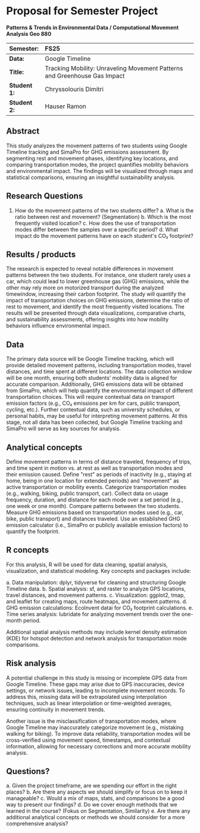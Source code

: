 # Proposal for Semester Project


<!-- 
Please render a pdf version of this Markdown document with the command below (in your bash terminal) and push this file to Github. Please do not Rename this file (Readme.md has a special meaning on GitHub).

quarto render Readme.md --to pdf
-->

**Patterns & Trends in Environmental Data / Computational Movement
Analysis Geo 880**

| Semester:      | FS25                                     |
|:---------------|:---------------------------------------- |
| **Data:**      | Google Timeline                          |
| **Title:**     | Tracking Mobility: Unraveling Movement Patterns and Greenhouse Gas Impact      |
| **Student 1:** | Chryssolouris Dimitri                    |
| **Student 2:** | Hauser Ramon                             |

## Abstract 

This study analyzes the movement patterns of two students using Google Timeline tracking and SimaPro for GHG emissions assessment. By segmenting rest and movement phases, identifying key locations, and comparing transportation modes, the project quantifies mobility behaviors and environmental impact. The findings will be visualized through maps and statistical comparisons, ensuring an insightful sustainability analysis.

## Research Questions
<!-- (50-60 words) -->
1.	How do the movement patterns of the two students differ?
    a.	What is the ratio between rest and movement? (Segmentation) 
    b.	Which is the most frequently visited location?
    c.	How does the use of transportation modes differ between the samples over a specific period?
    d.	What impact do the movement patterns have on each student's CO₂ footprint?

## Results / products
<!-- (50-100 words) -->
<!-- What do you expect, anticipate? -->
The research is expected to reveal notable differences in movement patterns between the two students. For instance, one student rarely uses a car, which could lead to lower greenhouse gas (GHG) emissions, while the other may rely more on motorized transport during the analyzed timewindow, increasing their carbon footprint. The study will quantify the impact of transportation choices on GHG emissions, determine the ratio of rest to movement, and identify the most frequently visited locations. The results will be presented through data visualizations, comparative charts, and sustainability assessments, offering insights into how mobility behaviors influence environmental impact.

## Data
<!-- (100-150 words) -->
<!-- What data will you use? Will you require additional context data? Where do you get this data from? Do you already have all the data? -->
The primary data source will be Google Timeline tracking, which will provide detailed movement patterns, including transportation modes, travel distances, and time spent at different locations. The data collection window will be one month, ensuring both students’ mobility data is aligned for accurate comparison.
Additionally, GHG emissions data will be obtained from SimaPro, which will help quantify the environmental impact of different transportation choices. This will require contextual data on transport emission factors (e.g., CO₂ emissions per km for cars, public transport, cycling, etc.).
Further contextual data, such as university schedules, or personal habits, may be useful for interpreting movement patterns. 
At this stage, not all data has been collected, but Google Timeline tracking and SimaPro will serve as key sources for analysis.

## Analytical concepts
<!-- (100-200 words) -->
<!-- Which analytical concepts will you use? What conceptual movement spaces and respective modelling approaches of trajectories will you be using? What additional spatial analysis methods will you be using? -->
Define movement patterns in terms of distance traveled, frequency of trips, and time spent in motion vs. at rest as well as transportation modes and their emission caused. 
Define "rest" as periods of inactivity (e.g., staying at home, being in one location for extended periods) and "movement" as active transportation or mobility events. 
Categorize transportation modes (e.g., walking, biking, public transport, car). Collect data on usage frequency, duration, and distance for each mode over a set period (e.g., one week or one month). Compare patterns between the two students.
Measure GHG emissions based on transportation modes used (e.g., car, bike, public transport) and distances traveled. Use an established GHG emission calculator (i.e., SimaPro or publicly available emission factors) to quantify the footprint. 

## R concepts
<!-- (50-100 words) -->
<!-- Which R concepts, functions, packages will you mainly use. What additional spatial analysis methods will you be using? -->
For this analysis, R will be used for data cleaning, spatial analysis, visualization, and statistical modeling. Key concepts and packages include:

  a. Data manipulation: dplyr, tidyverse for cleaning and structuring Google Timeline data.
  b. Spatial analysis: sf, and raster to analyze GPS locations, travel distances, and movement patterns.
  c. Visualization: ggplot2, tmap, and leaflet for creating maps, route heatmaps, and movement patterns.
  d. GHG emission calculations: EcoInvent datai for CO₂ footprint calculations.
  e. Time series analysis: lubridate for analyzing movement trends over the one-month period.

Additional spatial analysis methods may include kernel density estimation (KDE) for hotspot detection and network analysis for transportation mode comparisons.

## Risk analysis
<!-- (100-150 words) -->
<!-- What could be the biggest challenges/problems you might face? What is your plan B? -->
A potential challenge in this study is missing or incomplete GPS data from Google Timeline. These gaps may arise due to GPS inaccuracies, device settings, or network issues, leading to incomplete movement records. To address this, missing data will be extrapolated using interpolation techniques, such as linear interpolation or time-weighted averages, ensuring continuity in movement trends.

Another issue is the misclassification of transportation modes, where Google Timeline may inaccurately categorize movement (e.g., mistaking walking for biking). To improve data reliability, transportation modes will be cross-verified using movement speed, timestamps, and contextual information, allowing for necessary corrections and more accurate mobility analysis.

## Questions? 
<!-- (100-150 words) -->
<!-- Which questions would you like to discuss at the coaching session? -->
  a. Given the project timeframe, are we spending our effort in the right places?
  b. Are there any aspects we should simplify or focus on to keep it manageable?
  c. Would a mix of maps, stats, and comparisons be a good way to present our findings?
  d. Do we cover enough methods that we learned in the course? (Fokus on Segmentation, Similarity)
  e. Are there any additional analytical concepts or methods we should consider for a more comprehensive analysis?